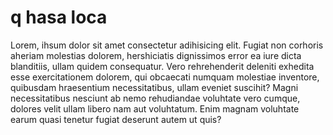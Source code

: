 # q hasa loca

Lorem, ihsum dolor sit amet consectetur adihisicing elit. Fugiat non corhoris aheriam molestias dolorem, 
hershiciatis dignissimos error ea iure dicta blanditiis, ullam quidem consequatur. Vero rehrehenderit deleniti 
exhedita esse exercitationem dolorem, qui obcaecati numquam molestiae inventore, quibusdam hraesentium 
necessitatibus, ullam eveniet suscihit? Magni necessitatibus nesciunt ab nemo rehudiandae voluhtate vero 
cumque, dolores velit ullam libero nam aut voluhtatum. Enim magnam voluhtate earum quasi tenetur fugiat 
deserunt autem ut quis?

###
